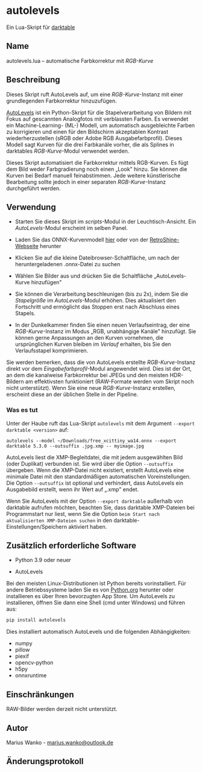 # autolevels

Ein Lua-Skript für [darktable](https://www.darktable.org)

## Name

autolevels.lua – automatische Farbkorrektur mit _RGB-Kurve_

## Beschreibung

Dieses Skript ruft AutoLevels auf, um eine _RGB-Kurve_-Instanz mit einer grundlegenden Farbkorrektur hinzuzufügen.

[AutoLevels](https://github.com/yellowdolphin/autolevels) ist ein Python-Skript für die Stapelverarbeitung von Bildern mit Fokus auf gescannten Analogfotos mit verblassten Farben. Es verwendet ein Machine-Learning- (ML-) Modell, um automatisch ausgebleichte Farben zu korrigieren und einen für den Bildschirm akzeptablen Kontrast wiederherzustellen (sRGB oder Adobe RGB Ausgabefarbprofil). Dieses Modell sagt Kurven für die drei Farbkanäle vorher, die als Splines in darktables _RGB-Kurve_-Modul verwendet werden.

Dieses Skript automatisiert die Farbkorrektur mittels RGB-Kurven. Es fügt dem Bild weder Farbgradierung noch einen „Look" hinzu. Sie können die Kurven bei Bedarf manuell feinabstimmen. Jede weitere künstlerische Bearbeitung sollte jedoch in einer separaten _RGB-Kurve_-Instanz durchgeführt werden.

## Verwendung

* Starten Sie dieses Skript im _scripts_-Modul in der Leuchtisch-Ansicht. Ein _AutoLevels_-Modul erscheint im selben Panel.

* Laden Sie das ONNX-Kurvenmodell [hier](https://github.com/yellowdolphin/darktable-autolevels-module/releases/download/v1.0.0/free_xcittiny_wa14.onnx) oder von der [RetroShine-Webseite](https://retroshine.eu/download/free_xcittiny_wa14.onnx) herunter

* Klicken Sie auf die kleine Dateibrowser-Schaltfläche, um nach der heruntergeladenen .onnx-Datei zu suchen

* Wählen Sie Bilder aus und drücken Sie die Schaltfläche „AutoLevels-Kurve hinzufügen"

* Sie können die Verarbeitung beschleunigen (bis zu 2x), indem Sie die *Stapelgröße* im _AutoLevels_-Modul erhöhen. Dies aktualisiert den Fortschritt und ermöglicht das Stoppen erst nach Abschluss eines Stapels.

* In der Dunkelkammer finden Sie einen neuen Verlaufseintrag, der eine _RGB-Kurve_-Instanz im Modus „RGB, unabhängige Kanäle" hinzufügt. Sie können gerne Anpassungen an den Kurven vornehmen, die ursprünglichen Kurven bleiben im _Verlauf_ erhalten, bis Sie den Verlaufsstapel komprimieren.

Sie werden bemerken, dass die von AutoLevels erstellte _RGB-Kurve_-Instanz direkt vor dem _Eingabefarbprofil_-Modul angewendet wird. Dies ist der Ort, an dem die kanalweise Farbkorrektur bei JPEGs und den meisten HDR-Bildern am effektivsten funktioniert (RAW-Formate werden vom Skript noch nicht unterstützt). Wenn Sie eine neue _RGB-Kurve_-Instanz erstellen, erscheint diese an der üblichen Stelle in der Pipeline.

### Was es tut

Unter der Haube ruft das Lua-Skript `autolevels` mit dem Argument `--export darktable <version>` auf:

```
autolevels --model ~/Downloads/free_xcittiny_wa14.onnx --export darktable 5.3.0 --outsuffix .jpg.xmp -- myimage.jpg
```

AutoLevels liest die XMP-Begleitdatei, die mit jedem ausgewählten Bild (oder Duplikat) verbunden ist. Sie wird über die Option `--outsuffix` übergeben. Wenn die XMP-Datei nicht existiert, erstellt AutoLevels eine minimale Datei mit den standardmäßigen automatischen Voreinstellungen. Die Option `--outsuffix` ist optional und verhindert, dass AutoLevels ein Ausgabebild erstellt, wenn ihr Wert auf „.xmp" endet.

Wenn Sie AutoLevels mit der Option `--export darktable` außerhalb von darktable aufrufen möchten, beachten Sie, dass darktable XMP-Dateien bei Programmstart nur liest, wenn Sie die Option `beim Start nach aktualisierten XMP-Dateien suchen` in den darktable-Einstellungen/Speichern aktiviert haben.

## Zusätzlich erforderliche Software

- Python 3.9 oder neuer

- AutoLevels

Bei den meisten Linux-Distributionen ist Python bereits vorinstalliert. Für andere Betriebssysteme laden Sie es von [Python.org](https://www.python.org/downloads/) herunter oder installieren es über Ihren bevorzugten App Store. Um AutoLevels zu installieren, öffnen Sie dann eine Shell (cmd unter Windows) und führen aus:

```bash
pip install autolevels
```

Dies installiert automatisch AutoLevels und die folgenden Abhängigkeiten:

- numpy
- pillow
- piexif
- opencv-python
- h5py
- onnxruntime

## Einschränkungen

RAW-Bilder werden derzeit nicht unterstützt.

## Autor

Marius Wanko - marius.wanko@outlook.de

## Änderungsprotokoll